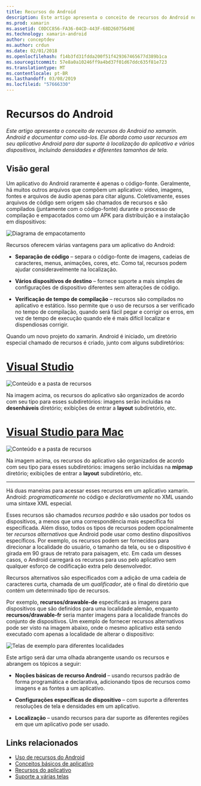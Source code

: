 ```yaml
---
title: Recursos do Android
description: Este artigo apresenta o conceito de recursos do Android no xamarin. Android e documentar como usá-los. Ele aborda como usar recursos em seu aplicativo Android para dar suporte à localização do aplicativo e vários dispositivos, incluindo densidades e diferentes tamanhos de tela.
ms.prod: xamarin
ms.assetid: C0DCC856-FA36-04CD-443F-68D26075649E
ms.technology: xamarin-android
author: conceptdev
ms.author: crdun
ms.date: 02/01/2018
ms.openlocfilehash: f14b3fd31fdda200f51f429367465677d389b1ca
ms.sourcegitcommit: 57e8a0a10246ff9a4bd37f01d67ddc635f81e723
ms.translationtype: MT
ms.contentlocale: pt-BR
ms.lasthandoff: 03/08/2019
ms.locfileid: "57666330"
---
```

# <a name="android-resources"></a>Recursos do Android

_Este artigo apresenta o conceito de recursos do Android no xamarin. Android e documentar como usá-los. Ele aborda como usar recursos em seu aplicativo Android para dar suporte à localização do aplicativo e vários dispositivos, incluindo densidades e diferentes tamanhos de tela._


## <a name="overview"></a>Visão geral

Um aplicativo do Android raramente é apenas o código-fonte. Geralmente, há muitos outros arquivos que compõem um aplicativo: vídeo, imagens, fontes e arquivos de áudio apenas para citar alguns. Coletivamente, esses arquivos de código sem origem são chamados de recursos e são compilados (juntamente com o código-fonte) durante o processo de compilação e empacotados como um APK para distribuição e a instalação em dispositivos:

![Diagrama de empacotamento](images/packaging-diagram.png)

Recursos oferecem várias vantagens para um aplicativo do Android:

-  **Separação de código** &ndash; separa o código-fonte de imagens, cadeias de caracteres, menus, animações, cores, etc. Como tal, recursos podem ajudar consideravelmente na localização.

-  **Vários dispositivos de destino** &ndash; fornece suporte a mais simples de configurações de dispositivo diferentes sem alterações de código.

-  **Verificação de tempo de compilação** &ndash; recursos são compilados no aplicativo e estático. Isso permite que o uso de recursos a ser verificado no tempo de compilação, quando será fácil pegar e corrigir os erros, em vez de tempo de execução quando ele é mais difícil localizar e dispendiosas corrigir.

Quando um novo projeto do xamarin. Android é iniciado, um diretório especial chamado de recursos é criado, junto com alguns subdiretórios:

# <a name="visual-studiotabwindows"></a>[Visual Studio](#tab/windows)

![Conteúdo e a pasta de recursos](images/resources-folder-vs.png)

Na imagem acima, os recursos do aplicativo são organizados de acordo com seu tipo para esses subdiretórios: imagens serão incluídas na **desenháveis** diretório; exibições de entrar a **layout** subdiretório, etc.
 
# <a name="visual-studio-for-mactabmacos"></a>[Visual Studio para Mac](#tab/macos)

![Conteúdo e a pasta de recursos](images/resources-folder-xs.png)

Na imagem acima, os recursos do aplicativo são organizados de acordo com seu tipo para esses subdiretórios: imagens serão incluídas na **mipmap** diretório; exibições de entrar a **layout** subdiretório, etc.
 
-----

Há duas maneiras para acessar esses recursos em um aplicativo xamarin. Android: *programaticamente* no código e *declarativamente* no XML usando uma sintaxe XML especial.

Esses recursos são chamados *recursos padrão* e são usados por todos os dispositivos, a menos que uma correspondência mais específica foi especificada. Além disso, todos os tipos de recursos podem opcionalmente ter *recursos alternativos* que Android pode usar como destino dispositivos específicos. Por exemplo, os recursos podem ser fornecidos para direcionar a localidade do usuário, o tamanho da tela, ou se o dispositivo é girada em 90 graus de retrato para paisagem, etc. Em cada um desses casos, o Android carregará os recursos para uso pelo aplicativo sem qualquer esforço de codificação extra pelo desenvolvedor.

Recursos alternativos são especificados com a adição de uma cadeia de caracteres curta, chamada de um *qualificador*, até o final do diretório que contém um determinado tipo de recursos.

Por exemplo, **recursos/drawable-de** especificará as imagens para dispositivos que são definidos para uma localidade alemão, enquanto **recursos/drawable-fr** seria manter imagens para a localidade francês do conjunto de dispositivos. Um exemplo de fornecer recursos alternativos pode ser visto na imagem abaixo, onde o mesmo aplicativo está sendo executado com apenas a localidade de alterar o dispositivo:

![Telas de exemplo para diferentes localidades](images/localized-screenshots.png)

Este artigo será dar uma olhada abrangente usando os recursos e abrangem os tópicos a seguir:

-  **Noções básicas de recurso Android** &ndash; usando recursos padrão de forma programática e declarativa, adicionando tipos de recursos como imagens e as fontes a um aplicativo.

-  **Configurações específicas de dispositivo** &ndash; com suporte a diferentes resoluções de tela e densidades em um aplicativo.

-  **Localização** &ndash; usando recursos para dar suporte as diferentes regiões em que um aplicativo pode ser usado.


## <a name="related-links"></a>Links relacionados

- [Uso de recursos do Android](~/android/app-fundamentals/resources-in-android/android-assets.md)
- [Conceitos básicos de aplicativo](https://developer.android.com/guide/topics/fundamentals.html)
- [Recursos do aplicativo](https://developer.android.com/guide/topics/resources/index.html)
- [Suporte a várias telas](https://developer.android.com/guide/practices/screens_support.html)
